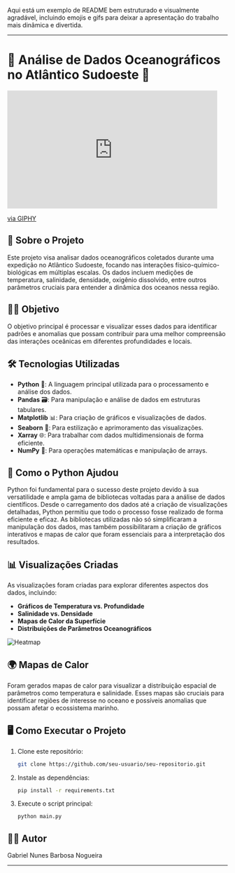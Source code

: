 Aqui está um exemplo de README bem estruturado e visualmente agradável, incluindo emojis e gifs para deixar a apresentação do trabalho mais dinâmica e divertida.

---

# 🌊 **Análise de Dados Oceanográficos no Atlântico Sudoeste** 🐋

<iframe src="https://giphy.com/embed/12ffdI8DuUi2RO" width="480" height="269" style="" frameBorder="0" class="giphy-embed" allowFullScreen></iframe><p><a href="https://giphy.com/gifs/summer-ocean-12ffdI8DuUi2RO">via GIPHY</a></p>

## 📜 **Sobre o Projeto**

Este projeto visa analisar dados oceanográficos coletados durante uma expedição no Atlântico Sudoeste, focando nas interações físico-químico-biológicas em múltiplas escalas. Os dados incluem medições de temperatura, salinidade, densidade, oxigênio dissolvido, entre outros parâmetros cruciais para entender a dinâmica dos oceanos nessa região.

## 🧑‍🔬 **Objetivo**

O objetivo principal é processar e visualizar esses dados para identificar padrões e anomalias que possam contribuir para uma melhor compreensão das interações oceânicas em diferentes profundidades e locais.

## 🛠️ **Tecnologias Utilizadas**

- **Python** 🐍: A linguagem principal utilizada para o processamento e análise dos dados.
- **Pandas** 🗃️: Para manipulação e análise de dados em estruturas tabulares.
- **Matplotlib** 📊: Para criação de gráficos e visualizações de dados.
- **Seaborn** 🎨: Para estilização e aprimoramento das visualizações.
- **Xarray** 🌐: Para trabalhar com dados multidimensionais de forma eficiente.
- **NumPy** 🔢: Para operações matemáticas e manipulação de arrays.

## 🚀 **Como o Python Ajudou**

Python foi fundamental para o sucesso deste projeto devido à sua versatilidade e ampla gama de bibliotecas voltadas para a análise de dados científicos. Desde o carregamento dos dados até a criação de visualizações detalhadas, Python permitiu que todo o processo fosse realizado de forma eficiente e eficaz. As bibliotecas utilizadas não só simplificaram a manipulação dos dados, mas também possibilitaram a criação de gráficos interativos e mapas de calor que foram essenciais para a interpretação dos resultados.

## 📊 **Visualizações Criadas**

As visualizações foram criadas para explorar diferentes aspectos dos dados, incluindo:

- **Gráficos de Temperatura vs. Profundidade**
- **Salinidade vs. Densidade**
- **Mapas de Calor da Superfície**
- **Distribuições de Parâmetros Oceanográficos**

![Heatmap](https://media.giphy.com/media/3o7qE9WFWpMfP8Os7K/giphy.gif)

## 🌍 **Mapas de Calor**

Foram gerados mapas de calor para visualizar a distribuição espacial de parâmetros como temperatura e salinidade. Esses mapas são cruciais para identificar regiões de interesse no oceano e possíveis anomalias que possam afetar o ecossistema marinho.

## 🖥️ **Como Executar o Projeto**

1. Clone este repositório:
   ```bash
   git clone https://github.com/seu-usuario/seu-repositorio.git
   ```
2. Instale as dependências:
   ```bash
   pip install -r requirements.txt
   ```
3. Execute o script principal:
   ```bash
   python main.py
   ```

## 👨‍🏫 **Autor**

Gabriel Nunes Barbosa Nogueira

---

